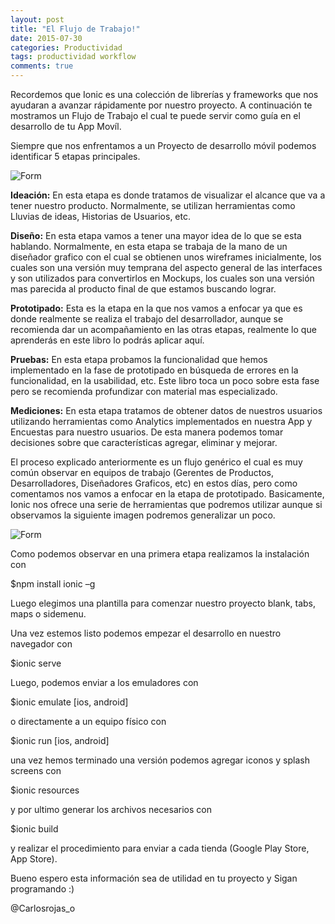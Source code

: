 ```yaml
---
layout: post
title: "El Flujo de Trabajo!"
date: 2015-07-30  
categories: Productividad
tags: productividad workflow
comments: true
---
```

Recordemos que Ionic es una colección de librerías y frameworks que nos ayudaran a avanzar rápidamente por nuestro proyecto. A continuación te mostramos un Flujo de Trabajo el cual te puede servir como guía en el desarrollo de tu App Movíl.

Siempre que nos enfrentamos a un Proyecto de desarrollo móvil podemos identificar 5 etapas principales.

<img class="img-responsive" src="http://i.imgur.com/JtabKqV.png" alt="Form">

**Ideación:** En esta etapa es donde tratamos de visualizar el alcance que va a tener nuestro producto.  Normalmente, se utilizan herramientas como Lluvias de ideas,  Historias de Usuarios, etc.

**Diseño:** En esta etapa vamos a tener una mayor idea de lo que se esta hablando. Normalmente, en esta etapa se trabaja de la mano de un diseñador grafico con el cual se obtienen unos wireframes inicialmente, los cuales son una versión muy temprana del aspecto general de las interfaces y son utilizados para convertirlos en Mockups, los cuales son una versión mas parecida al producto final de que estamos buscando lograr.

**Prototipado:** Esta es la etapa en la que nos vamos a enfocar ya que es donde realmente se realiza el trabajo del desarrollador, aunque se recomienda dar un acompañamiento en  las otras etapas, realmente lo que aprenderás en este libro lo podrás aplicar aquí.

**Pruebas:** En esta etapa probamos la funcionalidad que hemos implementado en la fase de prototipado en búsqueda de errores en la funcionalidad, en la usabilidad, etc. Este libro toca un poco sobre esta fase pero se recomienda profundizar con material mas especializado.

**Mediciones:**  En esta etapa tratamos de obtener datos de nuestros usuarios utilizando herramientas como Analytics implementados en nuestra App y Encuestas para nuestro usuarios. De esta manera podemos tomar decisiones sobre que características agregar, eliminar y mejorar.

El proceso explicado anteriormente es un flujo genérico el cual es muy común observar en equipos de trabajo (Gerentes de Productos, Desarrolladores, Diseñadores Graficos, etc) en estos días, pero como comentamos nos vamos a enfocar en la etapa de prototipado. Basicamente, Ionic nos ofrece una serie de herramientas que podremos utilizar aunque si observamos la siguiente imagen podremos generalizar un poco.

<img class="img-responsive" src="http://i.imgur.com/oFYnSmD.png" alt="Form">

Como podemos observar en una primera etapa realizamos la instalación con

$npm install ionic –g

Luego elegimos una plantilla para comenzar nuestro proyecto blank, tabs, maps o sidemenu.

Una vez estemos listo podemos empezar el desarrollo en nuestro navegador con

$ionic serve

Luego, podemos enviar a los emuladores con

$ionic emulate [ios, android]

o directamente a un equipo físico con

$ionic run [ios, android]

una vez hemos terminado una versión podemos agregar iconos y splash screens con

$ionic resources

y por ultimo generar los archivos necesarios con

$ionic build

y realizar el procedimiento para enviar a cada tienda (Google Play Store, App Store).

Bueno espero esta información sea de utilidad en tu proyecto y Sigan programando :)

@Carlosrojas_o
